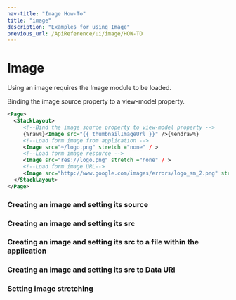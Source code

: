 ```yaml
---
nav-title: "Image How-To"
title: "image"
description: "Examples for using Image"
previous_url: /ApiReference/ui/image/HOW-TO
---
```

# Image
Using an image requires the Image module to be loaded.
<snippet id='img-require'/>

Binding the image source property to a view-model property.
``` XML
<Page>
  <StackLayout>
     <!--Bind the image source property to view-model property -->
     {%raw%}<Image src="{{ thumbnailImageUrl }}" />{%endraw%}
     <!--Load form image from application -->
     <Image src="~/logo.png" stretch ="none" / > 
     <!--Load form image resource -->
     <Image src="res://logo.png" stretch ="none" / > 
     <!--Load form image URL-->
     <Image src="http://www.google.com/images/errors/logo_sm_2.png" stretch ="none" /> 
  </StackLayout>
</Page>
```
### Creating an image and setting its source
<snippet id='img-create'/>

### Creating an image and setting its src
<snippet id='img-create-src'/>

### Creating an image and setting its src to a file within the application
<snippet id='img-create-local'/>

### Creating an image and setting its src to Data URI
<snippet id='img-create-datauri'/>

### Setting image stretching
<snippet id='img-set-stretch'/>
